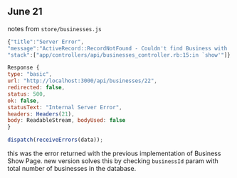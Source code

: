 ## June 21

notes from `store/businesses.js`

```js
{"title":"Server Error",
"message":"ActiveRecord::RecordNotFound - Couldn't find Business with 'id'=22",
"stack":["app/controllers/api/businesses_controller.rb:15:in `show'"]}

Response {
type: "basic",
url: "http://localhost:3000/api/businesses/22",
redirected: false,
status: 500,
ok: false,
statusText: "Internal Server Error",
headers: Headers(21),
body: ReadableStream, bodyUsed: false
}

dispatch(receiveErrors(data));
```

this was the error returned with the previous implementation of Business Show Page.
new version solves this by checking `businessId` param with total number of businesses in the database.
